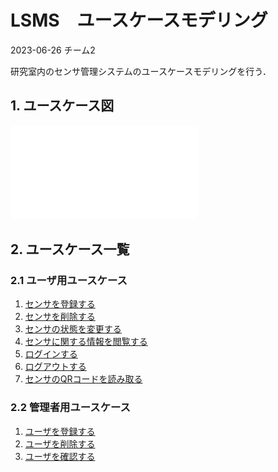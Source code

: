# LSMS　ユースケースモデリング

2023-06-26 チーム2

研究室内のセンサ管理システムのユースケースモデリングを行う．


## 1. ユースケース図

![usecase](LSMS_ユースケース図.pdf)

## 2. ユースケース一覧
### 2.1 ユーザ用ユースケース
1. [センサを登録する](usecase1.md)
1. [センサを削除する](usecase2.md)
1. [センサの状態を変更する](usecase3.md)
1. [センサに関する情報を閲覧する](usecase4.md)
1. [ログインする](usecase5.md)
1. [ログアウトする](usecase6.md)
1. [センサのQRコードを読み取る](usecase7.md)

### 2.2 管理者用ユースケース
1. [ユーザを登録する](usecase_k1.md)
1. [ユーザを削除する](usecase_k2.md)
1. [ユーザを確認する](usecase_k3.md)